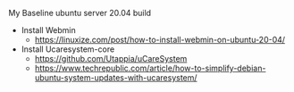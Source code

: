 My Baseline ubuntu server 20.04 build

- Install Webmin
	- https://linuxize.com/post/how-to-install-webmin-on-ubuntu-20-04/
- Install Ucaresystem-core
	- https://github.com/Utappia/uCareSystem
	- https://www.techrepublic.com/article/how-to-simplify-debian-ubuntu-system-updates-with-ucaresystem/